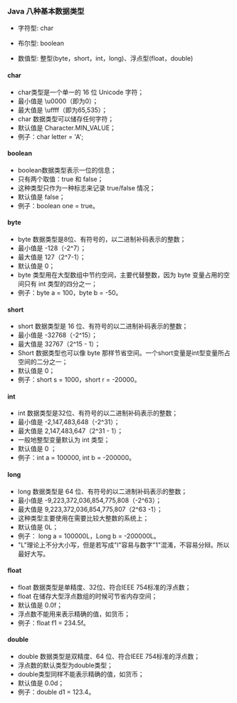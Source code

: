 ### Java 八种基本数据类型

- 字符型: char

- 布尔型: boolean

- 数值型: 整型(byte，short，int，long)、浮点型(float，double)

#### char

- char类型是一个单一的 16 位 Unicode 字符；  
- 最小值是 \u0000（即为0）；  
- 最大值是 \uffff（即为65,535）；  
- char 数据类型可以储存任何字符；  
- 默认值是 Character.MIN_VALUE； 
- 例子：char letter = 'A';  

#### boolean

- boolean数据类型表示一位的信息；  
- 只有两个取值：true 和 false；  
- 这种类型只作为一种标志来记录 true/false 情况；  
- 默认值是 false；  
- 例子：boolean one = true。  

#### byte

- byte 数据类型是8位、有符号的，以二进制补码表示的整数；  
- 最小值是 -128（-2^7）；  
- 最大值是 127（2^7-1）；  
- 默认值是 0；  
- byte 类型用在大型数组中节约空间，主要代替整数，因为 byte 变量占用的空间只有 int 类型的四分之一；  
- 例子：byte a = 100，byte b = -50。  

#### short

- short 数据类型是 16 位、有符号的以二进制补码表示的整数；  
- 最小值是 -32768（-2^15）；  
- 最大值是 32767（2^15 - 1）；  
- Short 数据类型也可以像 byte 那样节省空间。一个short变量是int型变量所占空间的二分之一；  
- 默认值是 0；  
- 例子：short s = 1000，short r = -20000。 

#### int

- int 数据类型是32位、有符号的以二进制补码表示的整数；  
- 最小值是 -2,147,483,648（-2^31）；  
- 最大值是 2,147,483,647（2^31 - 1）；  
- 一般地整型变量默认为 int 类型；  
- 默认值是 0 ；  
- 例子：int a = 100000, int b = -200000。  

#### long

- long 数据类型是 64 位、有符号的以二进制补码表示的整数；  
- 最小值是 -9,223,372,036,854,775,808（-2^63）；  
- 最大值是 9,223,372,036,854,775,807（2^63 -1）；  
- 这种类型主要使用在需要比较大整数的系统上；  
- 默认值是 0L；  
- 例子： long a = 100000L，Long b = -200000L。  
- "L"理论上不分大小写，但是若写成"l"容易与数字"1"混淆，不容易分辩。所以最好大写。  

#### float

- float 数据类型是单精度、32位、符合IEEE 754标准的浮点数；  
- float 在储存大型浮点数组的时候可节省内存空间；  
- 默认值是 0.0f；  
- 浮点数不能用来表示精确的值，如货币；  
- 例子：float f1 = 234.5f。  

#### double

- double 数据类型是双精度、64 位、符合IEEE 754标准的浮点数；  
- 浮点数的默认类型为double类型；  
- double类型同样不能表示精确的值，如货币；  
- 默认值是 0.0d；  
- 例子：double d1 = 123.4。  